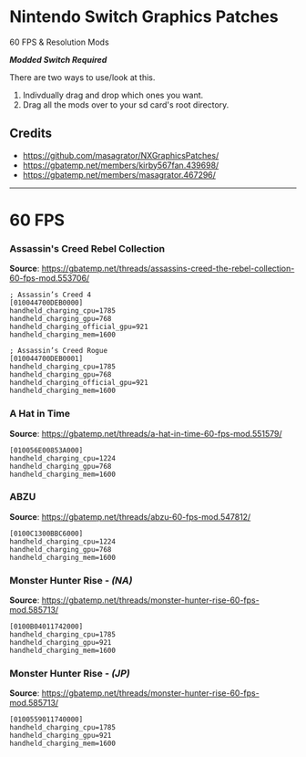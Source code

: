 # Nintendo Switch Graphics Patches
60 FPS & Resolution Mods

***Modded Switch Required***



There are two ways to use/look at this.
1. Indivdually drag and drop which ones you want.
2. Drag all the mods over to your sd card's root directory.

## Credits
- https://github.com/masagrator/NXGraphicsPatches/
- https://gbatemp.net/members/kirby567fan.439698/
- https://gbatemp.net/members/masagrator.467296/
---

# 60 FPS
### Assassin's Creed Rebel Collection
**Source**: https://gbatemp.net/threads/assassins-creed-the-rebel-collection-60-fps-mod.553706/
```
; Assassin’s Creed 4
[010044700DEB0000]
handheld_charging_cpu=1785
handheld_charging_gpu=768
handheld_charging_official_gpu=921
handheld_charging_mem=1600

; Assassin’s Creed Rogue
[010044700DEB0001]
handheld_charging_cpu=1785
handheld_charging_gpu=768
handheld_charging_official_gpu=921
handheld_charging_mem=1600
```

### A Hat in Time
**Source**: https://gbatemp.net/threads/a-hat-in-time-60-fps-mod.551579/
```
[010056E00853A000]
handheld_charging_cpu=1224
handheld_charging_gpu=768
handheld_charging_mem=1600
```

### ABZU
**Source**: https://gbatemp.net/threads/abzu-60-fps-mod.547812/
```
[0100C1300BBC6000]
handheld_charging_cpu=1224
handheld_charging_gpu=768
handheld_charging_mem=1600
```

### Monster Hunter Rise - *(NA)*
**Source**: https://gbatemp.net/threads/monster-hunter-rise-60-fps-mod.585713/
```
[0100B04011742000]
handheld_charging_cpu=1785
handheld_charging_gpu=921
handheld_charging_mem=1600
```

### Monster Hunter Rise - *(JP)*
**Source**: https://gbatemp.net/threads/monster-hunter-rise-60-fps-mod.585713/
```
[0100559011740000]
handheld_charging_cpu=1785
handheld_charging_gpu=921
handheld_charging_mem=1600
```

